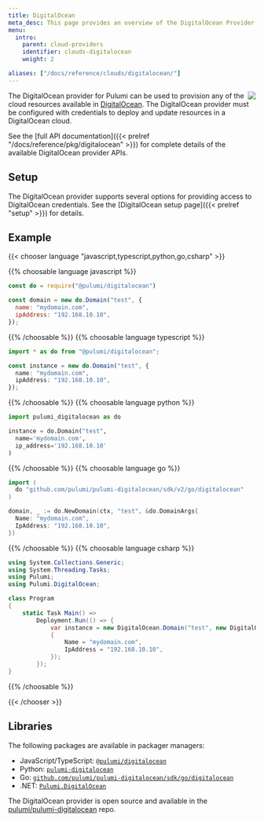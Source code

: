 ```yaml
---
title: DigitalOcean
meta_desc: This page provides an overview of the DigitalOcean Provider for Pulumi.
menu:
  intro:
    parent: cloud-providers
    identifier: clouds-digitalocean
    weight: 2

aliases: ["/docs/reference/clouds/digitalocean/"]
---
```


<img src="/logos/tech/digitalocean.svg" align="right" class="h-16 px-8 pb-4">

The DigitalOcean provider for Pulumi can be used to provision any of the cloud resources available in [DigitalOcean](https://www.digitalocean.com/).
The DigitalOcean provider must be configured with credentials to deploy and update resources in a DigitalOcean cloud.

See the [full API documentation]({{< prelref "/docs/reference/pkg/digitalocean" >}}) for complete details of the available DigitalOcean provider APIs.

## Setup

The DigitalOcean provider supports several options for providing access to DigitalOcean credentials.  See the [DigitalOcean setup page]({{< prelref "setup" >}}) for details.

## Example

{{< chooser language "javascript,typescript,python,go,csharp" >}}

{{% choosable language javascript %}}

```javascript
const do = require("@pulumi/digitalocean")

const domain = new do.Domain("test", {
  name: "mydomain.com",
  ipAddress: "192.168.10.10",
});
```

{{% /choosable %}}
{{% choosable language typescript %}}

```typescript
import * as do from "@pulumi/digitalocean";

const instance = new do.Domain("test", {
  name: "mydomain.com",
  ipAddress: "192.168.10.10",
});
```

{{% /choosable %}}
{{% choosable language python %}}

```python
import pulumi_digitalocean as do

instance = do.Domain("test",
  name='mydomain.com',
  ip_address='192.168.10.10'
)
```

{{% /choosable %}}
{{% choosable language go %}}

```go
import (
  do "github.com/pulumi/pulumi-digitalocean/sdk/v2/go/digitalocean"
)

domain, _ := do.NewDomain(ctx, "test", &do.DomainArgs{
  Name: "mydomain.com",
  IpAddress: "192.168.10.10",
})
```

{{% /choosable %}}
{{% choosable language csharp %}}

```csharp
using System.Collections.Generic;
using System.Threading.Tasks;
using Pulumi;
using Pulumi.DigitalOcean;

class Program
{
    static Task Main() =>
        Deployment.Run(() => {
            var instance = new DigitalOcean.Domain("test", new DigitalOcean.DomainArgs
            {
                Name = "mydomain.com",
                IpAddress = "192.168.10.10",
            });
        });
}
```

{{% /choosable %}}

{{< /chooser >}}

## Libraries

The following packages are available in packager managers:

* JavaScript/TypeScript: [`@pulumi/digitalocean`](https://www.npmjs.com/package/@pulumi/digitalocean)
* Python: [`pulumi-digitalocean`](https://pypi.org/project/pulumi-digitalocean/)
* Go: [`github.com/pulumi/pulumi-digitalocean/sdk/go/digitalocean`](https://github.com/pulumi/pulumi-digitalocean)
* .NET: [`Pulumi.DigitalOcean`](https://www.nuget.org/packages/Pulumi.DigitalOcean)

The DigitalOcean provider is open source and available in the [pulumi/pulumi-digitalocean](https://github.com/pulumi/pulumi-digitalocean) repo.
